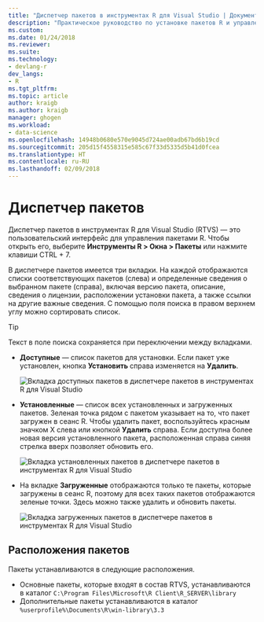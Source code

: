 ```yaml
---
title: "Диспетчер пакетов в инструментах R для Visual Studio | Документы Майкрософт"
description: "Практическое руководство по установке пакетов R и управление ими с помощью диспетчера пакетов R в Visual Studio."
ms.custom: 
ms.date: 01/24/2018
ms.reviewer: 
ms.suite: 
ms.technology:
- devlang-r
dev_langs:
- R
ms.tgt_pltfrm: 
ms.topic: article
author: kraigb
ms.author: kraigb
manager: ghogen
ms.workload:
- data-science
ms.openlocfilehash: 14948b0680e570e9045d724ae00adb67bd6b19cd
ms.sourcegitcommit: 205d15f4558315e585c67f33d5335d5b41d0fcea
ms.translationtype: HT
ms.contentlocale: ru-RU
ms.lasthandoff: 02/09/2018
---
```

# <a name="package-manager"></a>Диспетчер пакетов

Диспетчер пакетов в инструментах R для Visual Studio (RTVS) — это пользовательский интерфейс для управления пакетами R. Чтобы открыть его, выберите **Инструменты R > Окна > Пакеты** или нажмите клавиши CTRL + 7.

В диспетчере пакетов имеется три вкладки. На каждой отображаются списки соответствующих пакетов (слева) и определенные сведения о выбранном пакете (справа), включая версию пакета, описание, сведения о лицензии, расположении установки пакета, а также ссылки на другие важные сведения. С помощью поля поиска в правом верхнем углу можно сортировать список.

> [!Tip]
> Текст в поле поиска сохраняется при переключении между вкладками.

- **Доступные** — список пакетов для установки. Если пакет уже установлен, кнопка **Установить** справа изменяется на **Удалить**.

    ![Вкладка доступных пакетов в диспетчере пакетов в инструментах R для Visual Studio](media/package-manager-available.png)

- **Установленные** — список всех установленных и загруженных пакетов. Зеленая точка рядом с пакетом указывает на то, что пакет загружен в сеанс R. Чтобы удалить пакет, воспользуйтесь красным значком X слева или кнопкой **Удалить** справа. Если доступна более новая версия установленного пакета, расположенная справа синяя стрелка вверх позволяет обновить его.

    ![Вкладка установленных пакетов в диспетчере пакетов в инструментах R для Visual Studio](media/package-manager-installed.png)

- На вкладке **Загруженные** отображаются только те пакеты, которые загружены в сеанс R, поэтому для всех таких пакетов отображаются зеленые точки. Здесь можно также удалить и обновить пакеты.

    ![Вкладка загруженных пакетов в диспетчере пакетов в инструментах R для Visual Studio](media/package-manager-loaded.png)

## <a name="package-locations"></a>Расположения пакетов

Пакеты устанавливаются в следующие расположения.

- Основные пакеты, которые входят в состав RTVS, устанавливаются в каталог `C:\Program Files\Microsoft\R Client\R_SERVER\library`
- Дополнительные пакеты устанавливаются в каталог `%userprofile%\Documents\R\win-library\3.3`

